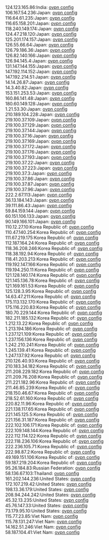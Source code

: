 124.123.165.86:India: [ovpn config](vpn/124_123_165_86.ovpn)  
106.167.54.236:Japan: [ovpn config](vpn/106_167_54_236.ovpn)  
116.64.61.235:Japan: [ovpn config](vpn/116_64_61_235.ovpn)  
116.65.158.201:Japan: [ovpn config](vpn/116_65_158_201.ovpn)  
118.240.149.174:Japan: [ovpn config](vpn/118_240_149_174.ovpn)  
124.47.218.120:Japan: [ovpn config](vpn/124_47_218_120.ovpn)  
125.201.174.157:Japan: [ovpn config](vpn/125_201_174_157.ovpn)  
126.55.66.64:Japan: [ovpn config](vpn/126_55_66_64.ovpn)  
126.79.186.36:Japan: [ovpn config](vpn/126_79_186_36.ovpn)  
126.82.140.166:Japan: [ovpn config](vpn/126_82_140_166.ovpn)  
126.94.145.4:Japan: [ovpn config](vpn/126_94_145_4.ovpn)  
131.147.144.155:Japan: [ovpn config](vpn/131_147_144_155.ovpn)  
147.192.114.152:Japan: [ovpn config](vpn/147_192_114_152.ovpn)  
147.192.214.51:Japan: [ovpn config](vpn/147_192_214_51.ovpn)  
14.14.26.87:Japan: [ovpn config](vpn/14_14_26_87.ovpn)  
14.3.40.82:Japan: [ovpn config](vpn/14_3_40_82.ovpn)  
153.151.253.53:Japan: [ovpn config](vpn/153_151_253_53.ovpn)  
160.86.141.48:Japan: [ovpn config](vpn/160_86_141_48.ovpn)  
180.60.149.128:Japan: [ovpn config](vpn/180_60_149_128.ovpn)  
1.21.53.30:Japan: [ovpn config](vpn/1_21_53_30.ovpn)  
210.189.104.228:Japan: [ovpn config](vpn/210_189_104_228.ovpn)  
219.100.37.109:Japan: [ovpn config](vpn/219_100_37_109.ovpn)  
219.100.37.129:Japan: [ovpn config](vpn/219_100_37_129.ovpn)  
219.100.37.144:Japan: [ovpn config](vpn/219_100_37_144.ovpn)  
219.100.37.16:Japan: [ovpn config](vpn/219_100_37_16.ovpn)  
219.100.37.169:Japan: [ovpn config](vpn/219_100_37_169.ovpn)  
219.100.37.172:Japan: [ovpn config](vpn/219_100_37_172.ovpn)  
219.100.37.176:Japan: [ovpn config](vpn/219_100_37_176.ovpn)  
219.100.37.193:Japan: [ovpn config](vpn/219_100_37_193.ovpn)  
219.100.37.22:Japan: [ovpn config](vpn/219_100_37_22.ovpn)  
219.100.37.223:Japan: [ovpn config](vpn/219_100_37_223.ovpn)  
219.100.37.3:Japan: [ovpn config](vpn/219_100_37_3.ovpn)  
219.100.37.86:Japan: [ovpn config](vpn/219_100_37_86.ovpn)  
219.100.37.87:Japan: [ovpn config](vpn/219_100_37_87.ovpn)  
219.100.37.96:Japan: [ovpn config](vpn/219_100_37_96.ovpn)  
222.2.67.113:Japan: [ovpn config](vpn/222_2_67_113.ovpn)  
36.13.184.143:Japan: [ovpn config](vpn/36_13_184_143.ovpn)  
39.111.86.43:Japan: [ovpn config](vpn/39_111_86_43.ovpn)  
59.84.159.144:Japan: [ovpn config](vpn/59_84_159_144.ovpn)  
60.151.106.133:Japan: [ovpn config](vpn/60_151_106_133.ovpn)  
90.149.166.101:Japan: [ovpn config](vpn/90_149_166_101.ovpn)  
110.12.27.10:Korea Republic of: [ovpn config](vpn/110_12_27_10.ovpn)  
110.47.140.254:Korea Republic of: [ovpn config](vpn/110_47_140_254.ovpn)  
111.67.219.175:Korea Republic of: [ovpn config](vpn/111_67_219_175.ovpn)  
112.187.164.24:Korea Republic of: [ovpn config](vpn/112_187_164_24.ovpn)  
118.36.208.246:Korea Republic of: [ovpn config](vpn/118_36_208_246.ovpn)  
118.38.192.94:Korea Republic of: [ovpn config](vpn/118_38_192_94.ovpn)  
118.41.203.213:Korea Republic of: [ovpn config](vpn/118_41_203_213.ovpn)  
119.192.147.166:Korea Republic of: [ovpn config](vpn/119_192_147_166.ovpn)  
119.194.250.11:Korea Republic of: [ovpn config](vpn/119_194_250_11.ovpn)  
121.128.140.174:Korea Republic of: [ovpn config](vpn/121_128_140_174.ovpn)  
121.145.136.78:Korea Republic of: [ovpn config](vpn/121_145_136_78.ovpn)  
121.169.161.53:Korea Republic of: [ovpn config](vpn/121_169_161_53.ovpn)  
125.128.3.95:Korea Republic of: [ovpn config](vpn/125_128_3_95.ovpn)  
14.63.47.211:Korea Republic of: [ovpn config](vpn/14_63_47_211.ovpn)  
175.113.132.170:Korea Republic of: [ovpn config](vpn/175_113_132_170.ovpn)  
175.116.220.83:Korea Republic of: [ovpn config](vpn/175_116_220_83.ovpn)  
180.70.229.144:Korea Republic of: [ovpn config](vpn/180_70_229_144.ovpn)  
182.211.185.132:Korea Republic of: [ovpn config](vpn/182_211_185_132.ovpn)  
1.212.13.22:Korea Republic of: [ovpn config](vpn/1_212_13_22.ovpn)  
1.213.194.186:Korea Republic of: [ovpn config](vpn/1_213_194_186.ovpn)  
1.237.121.109:Korea Republic of: [ovpn config](vpn/1_237_121_109.ovpn)  
1.237.156.136:Korea Republic of: [ovpn config](vpn/1_237_156_136.ovpn)  
1.242.210.241:Korea Republic of: [ovpn config](vpn/1_242_210_241.ovpn)  
1.245.139.41:Korea Republic of: [ovpn config](vpn/1_245_139_41.ovpn)  
1.247.137.92:Korea Republic of: [ovpn config](vpn/1_247_137_92.ovpn)  
210.126.40.93:Korea Republic of: [ovpn config](vpn/210_126_40_93.ovpn)  
210.183.34.182:Korea Republic of: [ovpn config](vpn/210_183_34_182.ovpn)  
211.208.229.182:Korea Republic of: [ovpn config](vpn/211_208_229_182.ovpn)  
211.209.76.208:Korea Republic of: [ovpn config](vpn/211_209_76_208.ovpn)  
211.221.182.96:Korea Republic of: [ovpn config](vpn/211_221_182_96.ovpn)  
211.46.85.239:Korea Republic of: [ovpn config](vpn/211_46_85_239.ovpn)  
218.150.46.67:Korea Republic of: [ovpn config](vpn/218_150_46_67.ovpn)  
218.52.61.160:Korea Republic of: [ovpn config](vpn/218_52_61_160.ovpn)  
220.82.11.96:Korea Republic of: [ovpn config](vpn/220_82_11_96.ovpn)  
221.138.117.65:Korea Republic of: [ovpn config](vpn/221_138_117_65.ovpn)  
221.145.125.5:Korea Republic of: [ovpn config](vpn/221_145_125_5.ovpn)  
221.156.31.187:Korea Republic of: [ovpn config](vpn/221_156_31_187.ovpn)  
222.102.106.171:Korea Republic of: [ovpn config](vpn/222_102_106_171.ovpn)  
222.109.148.144:Korea Republic of: [ovpn config](vpn/222_109_148_144.ovpn)  
222.112.114.122:Korea Republic of: [ovpn config](vpn/222_112_114_122.ovpn)  
222.118.236.106:Korea Republic of: [ovpn config](vpn/222_118_236_106.ovpn)  
222.236.105.71:Korea Republic of: [ovpn config](vpn/222_236_105_71.ovpn)  
222.98.87.2:Korea Republic of: [ovpn config](vpn/222_98_87_2.ovpn)  
49.169.151.106:Korea Republic of: [ovpn config](vpn/49_169_151_106.ovpn)  
59.187.219.204:Korea Republic of: [ovpn config](vpn/59_187_219_204.ovpn)  
95.26.184.83:Russian Federation: [ovpn config](vpn/95_26_184_83.ovpn)  
58.136.67.103:Thailand: [ovpn config](vpn/58_136_67_103.ovpn)  
161.202.144.236:United States: [ovpn config](vpn/161_202_144_236.ovpn)  
172.107.219.42:United States: [ovpn config](vpn/172_107_219_42.ovpn)  
198.13.36.179:United States: [ovpn config](vpn/198_13_36_179.ovpn)  
208.94.244.242:United States: [ovpn config](vpn/208_94_244_242.ovpn)  
45.32.13.235:United States: [ovpn config](vpn/45_32_13_235.ovpn)  
45.76.147.33:United States: [ovpn config](vpn/45_76_147_33.ovpn)  
73.179.95.10:United States: [ovpn config](vpn/73_179_95_10.ovpn)  
115.77.23.85:Viet Nam: [ovpn config](vpn/115_77_23_85.ovpn)  
115.78.131.247:Viet Nam: [ovpn config](vpn/115_78_131_247.ovpn)  
14.162.51.246:Viet Nam: [ovpn config](vpn/14_162_51_246.ovpn)  
58.187.104.41:Viet Nam: [ovpn config](vpn/58_187_104_41.ovpn)  
